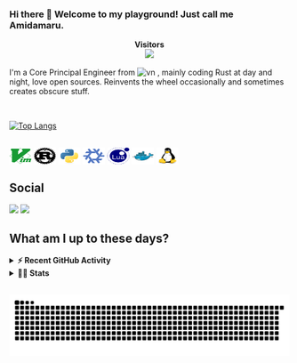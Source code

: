 ### Hi there 👋 Welcome to my playground! Just call me Amidamaru.

<p align="center">
  <b>Visitors</b><br>
  <img src="https://profile-counter.glitch.me/thaodt/count.svg" />
</p>

I'm a Core Principal Engineer from <img src="https://static.dwcdn.net/css/flag-icons/flags/4x3/vn.svg" alt="vn" height="25"/> , 
mainly coding Rust at day and night, love open sources. Reinvents the wheel occasionally and sometimes creates obscure stuff.

<br>

[![Top Langs](https://github-readme-stats.vercel.app/api/top-langs/?username=thaodt&layout=compact&theme=gotham&cache_seconds=86400)](https://github.com/thaodt/thaodt)


<div style="display: inline_block"><br>
  <img align="center" alt="thaodt-nvim" height="30" width="40" src="https://raw.githubusercontent.com/devicons/devicon/master/icons/vim/vim-plain.svg">
  <img align="center" alt="thaodt-rust" height="30" width="40" src="https://raw.githubusercontent.com/devicons/devicon/master/icons/rust/rust-plain.svg">
  <img align="center" alt="thaodt-python" height="30" width="40" src="https://raw.githubusercontent.com/devicons/devicon/master/icons/python/python-original.svg">
  <img align="center" alt="thaodt-nix" height="30" width="40" src="https://raw.githubusercontent.com/devicons/devicon/master/icons/nixos/nixos-plain.svg">  
  <img align="center" alt="thaodt-lua" height="30" width="40" src="https://raw.githubusercontent.com/devicons/devicon/master/icons/lua/lua-plain-wordmark.svg">
  <img align="center" alt="thaodt-docker" height="30" width="40" src="https://raw.githubusercontent.com/devicons/devicon/master/icons/docker/docker-original.svg">
  <img align="center" alt="thaodt-linux" height="30" width="40" src="https://raw.githubusercontent.com/devicons/devicon/master/icons/linux/linux-original.svg">
</div>

## Social

<div>
  <a href="https://twitter.com/dreamsparkis" target="_blank"><img src="https://img.shields.io/badge/-Twitter-%23E4405F?style=for-the-badge&logo=twitter&logoColor=white" target="_blank"></a>
  <a href = "mailto:ardtimeit@gmail.com"><img src="https://img.shields.io/badge/-Gmail-%23333?style=for-the-badge&logo=gmail&logoColor=white" target="_blank"></a>

</div>

## What am I up to these days?
<details>
  <summary><b>⚡ Recent GitHub Activity</b></summary>
    <p>

<!--START_SECTION:activity-->
1. 🗣 Commented on [#83](https://github.com/rosenpass/rosenpass/issues/83#issuecomment-1912404930) in [rosenpass/rosenpass](https://github.com/rosenpass/rosenpass)
2. 🗣 Commented on [#83](https://github.com/rosenpass/rosenpass/issues/83#issuecomment-1910656271) in [rosenpass/rosenpass](https://github.com/rosenpass/rosenpass)
3. 🗣 Commented on [#83](https://github.com/rosenpass/rosenpass/issues/83#issuecomment-1910560220) in [rosenpass/rosenpass](https://github.com/rosenpass/rosenpass)
4. 🎉 Merged PR [#16](https://github.com/thaodt/feeds-reader/pull/16) in [thaodt/feeds-reader](https://github.com/thaodt/feeds-reader)
5. 🗣 Commented on [#224](https://github.com/rosenpass/rosenpass/pull/224#issuecomment-1875555825) in [rosenpass/rosenpass](https://github.com/rosenpass/rosenpass)
6. 🗣 Commented on [#2526](https://github.com/GreptimeTeam/greptimedb/pull/2526#issuecomment-1874789495) in [GreptimeTeam/greptimedb](https://github.com/GreptimeTeam/greptimedb)
7. 🗣 Commented on [#224](https://github.com/rosenpass/rosenpass/pull/224#issuecomment-1871728541) in [rosenpass/rosenpass](https://github.com/rosenpass/rosenpass)
8. 🗣 Commented on [#224](https://github.com/rosenpass/rosenpass/pull/224#issuecomment-1870786283) in [rosenpass/rosenpass](https://github.com/rosenpass/rosenpass)
9. 🗣 Commented on [#125](https://github.com/cloudwego/volo/issues/125#issuecomment-1868684587) in [cloudwego/volo](https://github.com/cloudwego/volo)
10. 🗣 Commented on [#83](https://github.com/rosenpass/rosenpass/issues/83#issuecomment-1853198947) in [rosenpass/rosenpass](https://github.com/rosenpass/rosenpass)
<!--END_SECTION:activity-->
  </p>
</details>


<details>
  <summary><b>👨‍💻 Stats</b></summary>
  <p align="center">
    <a>
      <img align="center" src="https://gist.githubusercontent.com/thaodt/1db1d598a9e4550fa45eaede87135b3b/raw/97f3e5e943703e61b223dbc8cfa33ae9a5beb97b/github-metrics.svg"/>
    </a>
  </p>
</details>
<br>
<p align="center">
  <img width="600" src="https://raw.githubusercontent.com/thaodt/thaodt/master/assets/github-snake.svg" />
</p>
